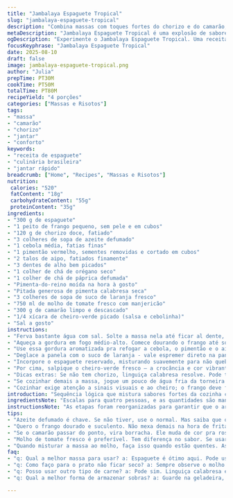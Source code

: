 ```yaml
---
title: "Jambalaya Espaguete Tropical"
slug: "jambalaya-espaguete-tropical"
description: "Combina massas com toques fortes do chorizo e do camarão, essa mistura traz cebola, pimentão vermelho no lugar do amarelo, e o clássico aipo com alho. Troque o limão por suco de laranja para um toque adocicado. Use molho de tomate caseiro com ervas frescas, caldo de legumes concentrado e azeite com leve defumado. Cozinha em passos que valorizam texturas, cores e sabores que se revelam durante a preparação. Uso substituições para quem não tem tudo à mão e dicas para ajustar os temperos sem perder a essência. Resultado? Aromas convidativos e massa bem temperada com frutos do mar e carnes."
metaDescription: "Jambalaya Espaguete Tropical é uma explosão de sabores com chorizo e camarão, perfeito para quem ama fusões na culinária brasileira."
ogDescription: "Experimente o Jambalaya Espaguete Tropical. Uma receita que combina massas, chorizo e camarão em um prato cheio de sabor e aroma."
focusKeyphrase: "Jambalaya Espaguete Tropical"
date: 2025-08-10
draft: false
image: jambalaya-espaguete-tropical.png
author: "Julia"
prepTime: PT30M
cookTime: PT50M
totalTime: PT80M
recipeYield: "4 porções"
categories: ["Massas e Risotos"]
tags:
- "massa"
- "camarão"
- "chorizo"
- "jantar"
- "conforto"
keywords:
- "receita de espaguete"
- "culinária brasileira"
- "jantar rápido"
breadcrumb: ["Home", "Recipes", "Massas e Risotos"]
nutrition: 
 calories: "520"
 fatContent: "18g"
 carbohydrateContent: "55g"
 proteinContent: "35g"
ingredients:
- "300 g de espaguete"
- "1 peito de frango pequeno, sem pele e em cubos"
- "120 g de chorizo doce, fatiado"
- "3 colheres de sopa de azeite defumado"
- "1 cebola média, fatias finas"
- "1 pimentão vermelho, sementes removidas e cortado em cubos"
- "2 talos de aipo, fatiados finamente"
- "3 dentes de alho bem picados"
- "1 colher de chá de orégano seco"
- "1 colher de chá de páprica defumada"
- "Pimenta-do-reino moída na hora à gosto"
- "Pitada generosa de pimenta calabresa seca"
- "3 colheres de sopa de suco de laranja fresco"
- "750 ml de molho de tomate fresco com manjericão"
- "300 g de camarão limpo e descascado"
- "1/4 xícara de cheiro-verde picado (salsa e cebolinha)"
- "Sal a gosto"
instructions:
- "Ferva bastante água com sal. Solte a massa nela até ficar al dente, cerca de 8 minutos dependendo da marca. Quando estiver quase pronta, toque com garfo para ver se está firme, mas cozida. Escorra e regue com 1 colher de azeite para evitar que grude. Reserve num bowl grande, mantenha quente."
- "Aqueça a gordura em fogo médio-alto. Comece dourando o frango até soltar sucos e formar aquela crosta dourada, coisa de 4-5 minutos; não mexa demais pra criar texturas. Tire o frango e deixe descansar num prato. Na mesma panela, coloque o chorizo pra fritar. Esse toque gorduroso é fundamental; cozinha até soltar aroma picante e a gordura derreter, uns 3 minutos."
- "Use essa gordura aromatizada pra refogar a cebola, o pimentão e o aipo, mexendo até ficarem macios, brilhantes, mas não encharcados — uns 8 minutos. Se necessidade, pingue um fio de azeite extra. Junte o alho picado, o orégano, a páprica, a pimenta calabresa e mexa rápido para liberar os óleos, isso leva no máximo 1 minuto."
- "Deglace a panela com o suco de laranja - vale espremer direto na panela, vê o canto borbulhar e o sabor amável se intensificar. Volte o frango e o chorizo. Adicione a tomateirada, misture tudo com cuidado, leve ao fogo e espere borbulhar. Jogue os camarões, mexa e cozinhe por mais ou menos 3 a 4 minutos - até ficarem rosados e firmes porém macios; não exagere pra não ficarem borrachudos."
- "Incorpore o espaguete reservado, misturando suavemente para não quebrar. Prove; ajuste sal e pimenta - às vezes o chorizo já entrega muito sabor e sal, cuidado. Desligue o fogo quando a massa absorver um pouco do molho e estiver com textura perfeita, nem seca, nem encharcada."
- "Por cima, salpique o cheiro-verde fresco — a crocância e cor vibrante finalizam tudo. Sirva imediata, porque o resfriamento muda toda a dinâmica do prato."
- "Dicas extras: Se não tem chorizo, linguiça calabresa resolve. Pode trocar o camarão por lulas ou mexilhões, ajustando só o tempo de cocção. Na falta do suco de laranja, um vinagre de maçã suave vai bem também. Prefira molho de tomate temperado caseiro, prefira tomates maduros e frescos para não virar um molho ácid0."
- "Se cozinhar demais a massa, jogue um pouco de água fria da torneira pra parar o cozimento; aqueça o molho na panela de volta e incorpore a massa só no último momento. Ah, nunca jogue a massa direto no molho sem escorrer ou ela empapa rápido e perde a textura."
- "Cozinhar exige atenção a sinais visuais e ao cheiro; o frango deve ficar dourado, não cozido demais, e camarão vai ficando rosado progressivamente. O aroma da páprica defumada entrando no aroma da cebola refogada é o melhor termômetro que seu prato está ganhando personalidade."
introduction: "Sequência lógica que mistura sabores fortes da cozinha cajun com o conforto do espaguete. Troquei o tradicional pimentão amarelo por vermelho, porque acho que a cor dá outra vida no prato e o sabor fica mais intenso. A massa é o palco, as carnes e frutos do mar são protagonistas — mas só funcionam se a energia deles estiver bem equilibrada. Aprendi na prática que o segredo tá no timing da cocção; o camarão passado demais endurece, o frango tem que dourar e manter suculência. O suco de laranja entra como um truque para quebrar sabores fortes do chorizo e não usar ácido direto como limão; traz doçura e frescor ao molho. Serve para quem gosta de se arriscar em fusões e de mudar um pouco os clássicos, sem perder a alma do prato."
ingredientsNote: "Escalas para quatro pessoas, e as quantidades são manipuladas para evitar que fique seco ou muito líquido. Use azeite defumado ou normal, mas defumado casa melhor com o chorizo. Se não gosta de muito picante, modere a pimenta calabresa; o aroma é o que interessa, não a ardência exagerada. Pode usar qualquer massa longa, até talharim ou fetuccine, mas ajuste o tempo de cozimento. O frango deve ser peito porque cozinha rápido e fica macio, evite sobrecoxa para não trazer gordura demais. Prefira molho de tomate fresquinho, o industrializado pode alterar o sabor final. O cheiro-verde deixa a nota herbal suave, substitui a salsa pura se quiser levar a cor para outro nível. Por fim, o suco de laranja é só um toque; caso não tenha, vinagre suave ou limão também vão ajudar, mas cuidado com a acidez excessiva."
instructionsNote: "As etapas foram reorganizadas para garantir que o aroma das carnes e do chorizo se incorporem ao caldo antes dos legumes e massa entrarem. A ideia é construir camadas de sabor, e não só juntar ingredientes. O tempo indicado varia conforme o fogão e panela; melhor que cronometrar, observe as cores e texturas: massa firme mas macia, frango dourado, pimentão macio porém com crocância residual, camarão rosado e cheiroso. Após misturar a massa ao molho, cozinhe só o necessário para incorporar sabor sem perder a consistência. Use água do cozimento da massa para ajustar cremosidade se necessário. Sempre prove e ajuste temperos - sal e pimenta depois de tudo junto, não antes. Finalize com cheiro-verde fresco para um toque herbáceo e contraste visual agradável."
tips:
- "Azeite defumado é chave. Se não tiver, use o normal. Mas saiba que o defumado combina melhor com o chorizo. Não se esqueça, cada azeite tem personalidade própria."
- "Quero o frango dourado e suculento. Não mexa demais na hora de fritar. Uma boa crosta é mágica. Isso vai dar textura. O frango deve soltar sucos; mas não deixe cozinhar demais."
- "Se o camarão passar do ponto, vira borracha. Ele muda de cor pra rosa. Fique atento a isso. Para ajustar o tempo, lembre-se; ele recebe calor rápido. Alternativas? Use lulas ou mexilhões."
- "Molho de tomate fresco é preferível. Tem diferença no sabor. Se usar industrializado, pode ficar ácido. Cozinhe bem, tome cuidado com os sabores. Um toque de manjericão é sempre bem-vindo."
- "Quando misturar a massa ao molho, faça isso quando estão quentes. Assim a textura se alinha. Não faça isso frio; vai ficar empapado. As massas devem ter aquela firmeza incrível, não sejam pastosas."
faq:
- "q: Qual a melhor massa para usar? a: Espaguete é ótimo aqui. Pode usar fetuccine ou talharim. Ajuste o tempo de cozimento. A textura é tudo; firmeza deve ficar."
- "q: Como faço para o prato não ficar seco? a: Sempre observe o molho. Precisa estar cremoso. Se secar, pingue um pouco da água do cozimento. Isso ajuda demais."
- "q: Posso usar outro tipo de carne? a: Pode sim. Linguiça calabresa é boa substituição. Mas evite carnes muito gordurosas. O equilíbrio entre os sabores é fundamental."
- "q: Qual a melhor forma de armazenar sobras? a: Guarde na geladeira, em recipiente hermético. Pode durar até 3 dias. Mas evite congelar, perde textura."

---
```

